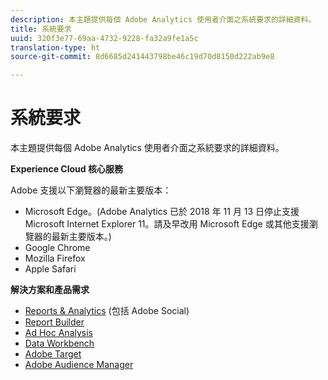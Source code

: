 ```yaml
---
description: 本主題提供每個 Adobe Analytics 使用者介面之系統要求的詳細資料。
title: 系統要求
uuid: 320f3e77-69aa-4732-9228-fa32a9fe1a5c
translation-type: ht
source-git-commit: 8d6685d241443798be46c19d70d8150d222ab9e8

---
```



# 系統要求

本主題提供每個 Adobe Analytics 使用者介面之系統要求的詳細資料。

**Experience Cloud 核心服務**

Adobe 支援以下瀏覽器的最新主要版本：

* Microsoft Edge。(Adobe Analytics 已於 2018 年 11 月 13 日停止支援 Microsoft Internet Explorer 11。請及早改用 Microsoft Edge 或其他支援瀏覽器的最新主要版本。)
* Google Chrome
* Mozilla Firefox
* Apple Safari

**解決方案和產品需求**

* [Reports &amp; Analytics](https://docs.adobe.com/content/help/zh-Hant/analytics/admin/admin-tools/server-side-forwarding/ssf-requirements.html) (包括 Adobe Social)
* [Report Builder](https://docs.adobe.com/content/help/zh-Hant/analytics/analyze/report-builder/report-builder-setup/system-requirements.html)
* [Ad Hoc Analysis](https://docs.adobe.com/content/help/zh-Hant/analytics/analyze/ad-hoc-analysis/c-getting-started.html)
* [Data Workbench](https://docs.adobe.com/content/help/zh-Hant/data-workbench/using/install/c-data-workbench-client-install.html)
* [Adobe Target](https://docs.adobe.com/content/help/zh-Hant/target/using/implement-target/before-implement/supported-browsers.html)
* [Adobe Audience Manager](https://docs.adobe.com/content/help/zh-Hant/audience-manager/user-guide/reference/supported-browsers.html)
